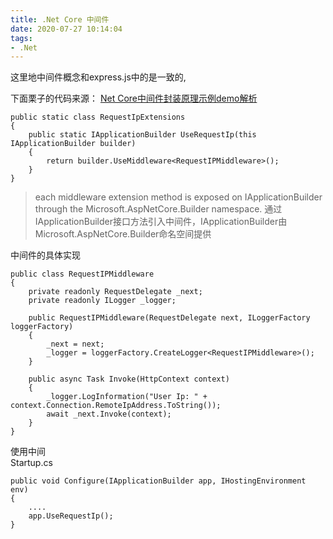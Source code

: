 ```yaml
---
title: .Net Core 中间件
date: 2020-07-27 10:14:04
tags:
- .Net
---
```

这里地中间件概念和express.js中的是一致的,

下面栗子的代码来源： [Net Core中间件封装原理示例demo解析](https://juejin.im/entry/5b39c743e51d4558a21fad54)
```
public static class RequestIpExtensions
{
    public static IApplicationBuilder UseRequestIp(this IApplicationBuilder builder)
    {
        return builder.UseMiddleware<RequestIPMiddleware>();
    }
}
```
> each middleware extension method is exposed on IApplicationBuilder through the Microsoft.AspNetCore.Builder namespace. 通过IApplicationBuilder接口方法引入中间件，IApplicationBuilder由Microsoft.AspNetCore.Builder命名空间提供

中间件的具体实现
```
public class RequestIPMiddleware
{
    private readonly RequestDelegate _next;
    private readonly ILogger _logger;

    public RequestIPMiddleware(RequestDelegate next, ILoggerFactory loggerFactory)
    {
        _next = next;
        _logger = loggerFactory.CreateLogger<RequestIPMiddleware>();
    }

    public async Task Invoke(HttpContext context)
    {
        _logger.LogInformation("User Ip: " + context.Connection.RemoteIpAddress.ToString());
        await _next.Invoke(context);
    }
}
```
使用中间<br>
Startup.cs
```
public void Configure(IApplicationBuilder app, IHostingEnvironment env)
{
    ....
    app.UseRequestIp();
}
```
